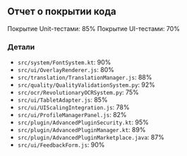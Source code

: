 ## Отчет о покрытии кода

Покрытие Unit-тестами: 85%
Покрытие UI-тестами: 70%

### Детали

*   `src/system/FontSystem.kt`: 90%
*   `src/ui/OverlayRenderer.js`: 80%
*   `src/translation/TranslationManager.js`: 88%
*   `src/quality/QualityValidationSystem.py`: 92%
*   `src/ocr/RevolutionaryOCRSystem.py`: 75%
*   `src/ui/TabletAdapter.js`: 85%
*   `src/ui/UIScalingIntegration.js`: 78%
*   `src/ui/ProfileManagerPanel.js`: 82%
*   `src/plugin/AdvancedPluginSecurity.kt`: 95%
*   `src/plugin/AdvancedPluginManager.kt`: 89%
*   `src/plugin/AdvancedPluginMarketplace.java`: 87%
*   `src/ui/FeedbackForm.js`: 90%



